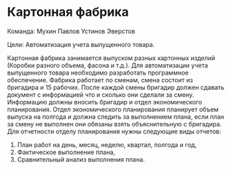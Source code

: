 # Картонная фабрика

Команда:
  Мухин
  Павлов
  Устинов
  Эверстов

Цели: Автоматизация учета выпущенного товара.

Картонная фабрика занимается выпуском разных картонных изделий (Коробки разного объема, фасона и т.д.). Для автоматизации учета выпущенного товара необходимо разработать программное обеспечение. Фабрика работает по сменам, смена состоит из бригадира и 15 рабочих. После каждой смены бригадир должен сдавать документ с информацией что и сколько они сделали за смену. Информацию должны вносить бригадир и отдел экономического планирования. Отдел экономического планирования планирует объем выпуска на полгода и должна следить за выполнением плана, если план за смену не выполнен они обязаны взять объяснительную с бригадира. Для отчетности отделу планирования нужны следующие виды отчетов:

1. План работ на день, месяц, неделю, квартал, полгода и год,
2. Фактическое выполнение плана,
3. Сравнительный анализ выполнения плана.
